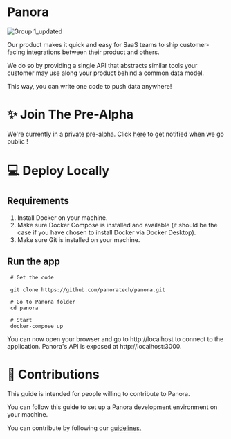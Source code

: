 # **Panora**
![Group 1_updated](https://github.com/panoratech/Panora/assets/39710677/c9a35848-7b48-43af-bd6c-6a5257e19bea)

Our product makes it quick and easy for SaaS teams to ship customer-facing integrations between their product and others. 

We do so by providing a single API that abstracts similar tools your customer may use along your product behind a common data model.


This way, you can write one code to push data anywhere!


# ✨ Join The Pre-Alpha 
We're currently in a private pre-alpha. Click [here](https://form.typeform.com/to/KtthfECD) to get notified when we go public !

# 💻  Deploy Locally
 ## Requirements
 
 1. Install Docker on your machine.
 2. Make sure Docker Compose is installed and available (it should be the case if you have chosen to install Docker via Docker Desktop).
 3. Make sure Git is installed on your machine.

 ## Run the app
 ```
  # Get the code
 
  git clone https://github.com/panoratech/panora.git

  # Go to Panora folder
  cd panora
  
  # Start
  docker-compose up
 ```

You can now open your browser and go to http://localhost to connect to the application. Panora's API is exposed at http://localhost:3000.

# 🚀 Contributions

This guide is intended for people willing to contribute to Panora.

You can follow this guide to set up a Panora development environment on your machine.

You can contribute by following our [guidelines.](https://github.com/panoratech/Panora/blob/main/CONTRIBUTING.md)

